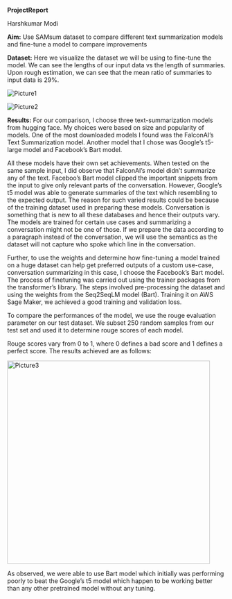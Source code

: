 **ProjectReport**

Harshkumar Modi

**Aim:** Use SAMsum dataset to compare different text summarization models and fine-tune a model to compare improvements

**Dataset:** Here we visualize the dataset we will be using to fine-tune the model. We can see the lengths of our input data vs the length of summaries. Upon rough estimation, we can see that the mean ratio of summaries to input data is 29%.



![Picture1](https://github.com/hkmodi31/finetuningBart/assets/47323046/31b31de0-dd8d-4780-9a98-a464fe4499a4)


![Picture2](https://github.com/hkmodi31/finetuningBart/assets/47323046/6024ce10-f354-407a-92c9-2bc543e3b362)


**Results:** For our comparison, I choose three text-summarization models from hugging face. My choices were based on size and popularity of models. One of the most downloaded models I found was the FalconAI’s Text Summarization model. Another model that I chose was Google’s t5-large model and Facebook’s Bart model.

All these models have their own set achievements. When tested on the same sample input, I did observe that FalconAI’s model didn’t summarize any of the text. Faceboo’s Bart model clipped the important snippets from the input to give only relevant parts of the conversation. However, Google’s t5 model was able to generate summaries of the text which resembling to the expected output. The reason for such varied results could be because of the training dataset used in preparing these models. Conversation is something that is new to all these databases and hence their outputs vary. The models are trained for certain use cases and summarizing a conversation might not be one of those. If we prepare the data according to a paragraph instead of the conversation, we will use the semantics as the dataset will not capture who spoke which line in the conversation.

Further, to use the weights and determine how fine-tuning a model trained on a huge dataset can help get preferred outputs of a custom use-case, conversation summarizing in this case, I choose the Facebook’s Bart model. The process of finetuning was carried out using the trainer packages from the transformer’s library. The steps involved pre-processing the dataset and using the weights from the Seq2SeqLM model (Bart). Training it on AWS Sage Maker, we achieved a good training and validation loss.

To compare the performances of the model, we use the rouge evaluation parameter on our test dataset. We subset 250 random samples from our test set and used it to determine rouge scores of each model.

Rouge scores vary from 0 to 1, where 0 defines a bad score and 1 defines a perfect score. The results achieved are as follows:

<img width="468" alt="Picture3" src="https://github.com/hkmodi31/finetuningBart/assets/47323046/7a97a881-b4cd-4954-8f61-6e6dea749601">


As observed, we were able to use Bart model which initially was performing poorly to beat the Google’s t5 model which happen to be working better than any other pretrained model without any tuning.
